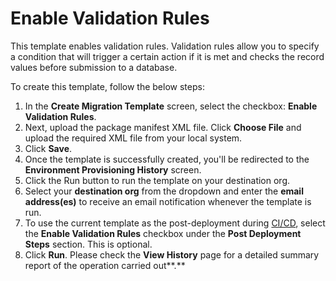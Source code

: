 # Enable Validation Rules

This template enables validation rules. Validation rules allow you to specify a condition that will trigger a certain action if it is met and checks the record values before submission to a database.

To create this template, follow the below steps:

1. In the **Create Migration Template** screen, select the checkbox: **Enable Validation Rules**.
2. Next, upload the package manifest XML file. Click **Choose File** and upload the required XML file from your local system.
3. Click **Save**.&#x20;
4. Once the template is successfully created, you'll be redirected to the **Environment Provisioning History** screen.
5. Click the Run button to run the template on your destination org.
6. Select your **destination org** from the dropdown and enter the **email address(es)** to receive an email notification whenever the template is run.
7. To use the current template as the post-deployment during [CI/CD](https://www.autorabit.com/blog/8-advantages-of-using-salesforce-ci-tools/), select the **Enable Validation Rules** checkbox under the **Post Deployment Steps** section. This is optional.
8. Click **Run**. Please check the **View History** page for a detailed summary report of the operation carried out**.**
